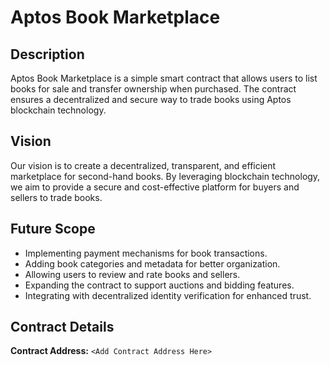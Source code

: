 # Aptos Book Marketplace

## Description
Aptos Book Marketplace is a simple smart contract that allows users to list books for sale and transfer ownership when purchased. The contract ensures a decentralized and secure way to trade books using Aptos blockchain technology.

## Vision
Our vision is to create a decentralized, transparent, and efficient marketplace for second-hand books. By leveraging blockchain technology, we aim to provide a secure and cost-effective platform for buyers and sellers to trade books.

## Future Scope
- Implementing payment mechanisms for book transactions.
- Adding book categories and metadata for better organization.
- Allowing users to review and rate books and sellers.
- Expanding the contract to support auctions and bidding features.
- Integrating with decentralized identity verification for enhanced trust.

## Contract Details
**Contract Address:** `<Add Contract Address Here>`

